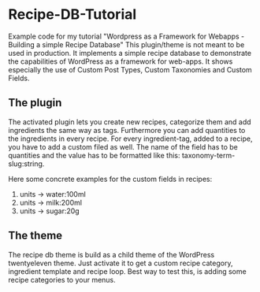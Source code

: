 Recipe-DB-Tutorial
==================

Example code for my tutorial "Wordpress as a Framework for Webapps - Building a simple Recipe Database"
This plugin/theme is not meant to be used in production. It implements a simple recipe database to 
demonstrate the capabilities of WordPress as a framework for web-apps. It shows especially the use of
Custom Post Types, Custom Taxonomies and Custom Fields.

The plugin
-

The activated plugin lets you create new recipes, categorize them and add ingredients the same way as tags. 
Furthermore you can add quantities to the ingredients in every recipe. For every ingredient-tag, added to 
a recipe, you have to add a custom filed as well. The name of the field has to be quantities and the value 
has to be formatted like this: taxonomy-term-slug:string. 

Here some concrete examples for the custom fields in recipes:

1. units -> water:100ml
2. units -> milk:200ml
3. units -> sugar:20g


The theme
-

The recipe db theme is build as a child theme of the WordPress twentyeleven theme. Just activate it to get 
a custom recipe category, ingredient template and recipe loop. Best way to test this, is adding some recipe 
categories to your menus.

